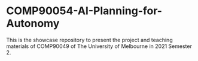 # COMP90054-AI-Planning-for-Autonomy
This is the showcase repository to present the project and teaching materials of COMP90049 of The University of Melbourne in 2021 Semester 2.
